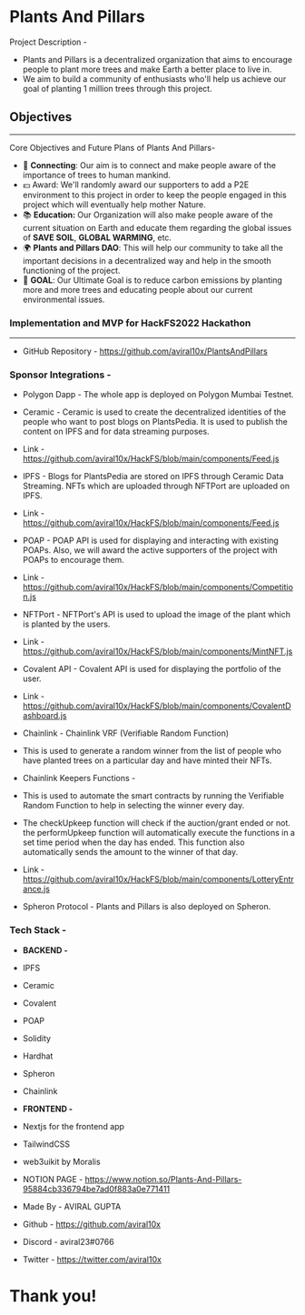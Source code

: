 # Plants And Pillars

Project Description -
- Plants and Pillars is a decentralized organization that aims to encourage people to plant more trees and make Earth a better place to live in.
- We aim to build a community of enthusiasts who'll help us achieve our goal of planting 1 million trees through this project.

## Objectives

---

Core Objectives and Future Plans of Plants And Pillars-

- 🔗 **Connecting**: Our aim is to connect and make people aware of the importance of trees to human mankind.
- 💵 Award: We'll randomly award our supporters to add a P2E environment to this project in order to keep the people engaged in this project which will eventually help mother Nature.
- 📚 **Education:** Our Organization will also make people aware of the current situation on Earth and educate them regarding the global issues of **SAVE SOIL**, **GLOBAL WARMING**, etc.
- 🌍 **Plants and Pillars DAO**: This will help our community to take all the important decisions in a decentralized way and help in the smooth functioning of the project.
- 🎯 **GOAL**: Our Ultimate Goal is to reduce carbon emissions by planting more and more trees and educating people about our current environmental issues.


### Implementation and MVP for **HackFS2022 Hackathon**

---

- GitHub Repository - https://github.com/aviral10x/PlantsAndPillars

### Sponsor Integrations -

- Polygon Dapp - The whole app is deployed on Polygon Mumbai Testnet.

- Ceramic - Ceramic is used to create the decentralized identities of the people who want to post blogs on PlantsPedia. It is used to publish the content on IPFS and for data streaming purposes.
- Link - https://github.com/aviral10x/HackFS/blob/main/components/Feed.js

- IPFS - Blogs for PlantsPedia are stored on IPFS through Ceramic Data Streaming. NFTs which are uploaded through NFTPort are uploaded on IPFS.
- Link - https://github.com/aviral10x/HackFS/blob/main/components/Feed.js

- POAP - POAP API is used for displaying and interacting with existing POAPs. Also, we will award the active supporters of the project with POAPs to encourage them.
- Link - https://github.com/aviral10x/HackFS/blob/main/components/Competition.js

- NFTPort - NFTPort's API is used to upload the image of the plant which is planted by the users.
- Link - https://github.com/aviral10x/HackFS/blob/main/components/MintNFT.js

- Covalent API - Covalent API is used for displaying the portfolio of the user.
- Link - https://github.com/aviral10x/HackFS/blob/main/components/CovalentDashboard.js

- Chainlink - Chainlink VRF (Verifiable Random Function)

- This is used to generate a random winner from the list of people who have planted trees on a particular day and have minted their NFTs.
- Chainlink Keepers Functions -
- This is used to automate the smart contracts by running the Verifiable Random Function to help in selecting the winner every day.
- The checkUpkeep function will check if the auction/grant ended or not.
the performUpkeep function will automatically execute the functions in a set time period when the day has ended. This function also automatically sends the amount to the winner of that day.
- Link - https://github.com/aviral10x/HackFS/blob/main/components/LotteryEntrance.js

- Spheron Protocol - Plants and Pillars is also deployed on Spheron.





### **Tech Stack -**
- **BACKEND -**
- IPFS
- Ceramic
- Covalent
- POAP
- Solidity
- Hardhat
- Spheron
- Chainlink

- **FRONTEND -**
- Nextjs for the frontend app
- TailwindCSS
- web3uikit by Moralis

- NOTION PAGE - https://www.notion.so/Plants-And-Pillars-95884cb336794be7ad0f883a0e771411

- Made By - AVIRAL GUPTA
- Github - https://github.com/aviral10x
- Discord - aviral23#0766
- Twitter - https://twitter.com/aviral10x

# Thank you!

